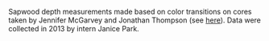Sapwood depth measurements made based on color transitions on cores taken by Jennifer McGarvey and Jonathan Thompson (see [here](https://github.com/SCBI-ForestGEO/SCBI-ForestGEO-Data/tree/master/tree_cores/measurement_files/original_data_files)). Data were collected in 2013 by intern Janice Park. 
